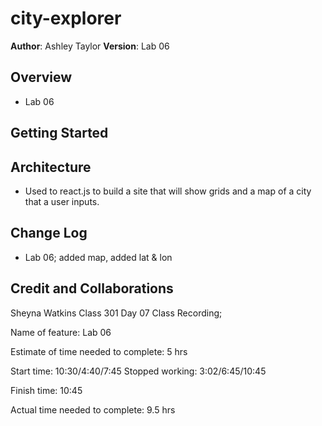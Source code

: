# city-explorer

**Author**: Ashley Taylor
**Version**: Lab 06

## Overview
- Lab 06

## Getting Started


## Architecture
- Used to react.js to build a site that will show grids and a map of a city that a user inputs.

## Change Log
- Lab 06; added map, added lat & lon

## Credit and Collaborations

Sheyna Watkins Class 301 Day 07 Class Recording;

Name of feature: Lab 06

Estimate of time needed to complete: 5 hrs

Start time: 10:30/4:40/7:45
Stopped working: 3:02/6:45/10:45

Finish time: 10:45

Actual time needed to complete: 9.5 hrs
